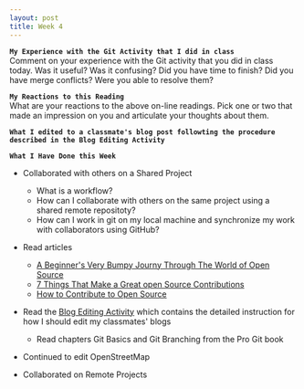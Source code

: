 ```yaml
---
layout: post
title: Week 4
---
```

**`My Experience with the Git Activity that I did in class`**  
Comment on your experience with the Git activity that you did in class today. Was it useful? Was it confusing? Did you have time to finish? Did you have merge conflicts? Were you able to resolve them?

**`My Reactions to this Reading`**  
What are your reactions to the above on-line readings. Pick one or two that made an impression on you and articulate your thoughts about them.

**`What I edited to a classmate's blog post followting the procedure described in the Blog Editing Activity`**  


**`What I Have Done this Week`**
- Collaborated with others on a Shared Project
  - What is a workflow?
  - How can I collaborate with others on the same project using a shared remote repositoty?
  - How can I work in git on my local machine and synchronize my work with collaborators using GitHub?
- Read articles
  - [A Beginner's Very Bumpy Journy Through The World of Open Source](https://www.freecodecamp.org/news/a-beginners-very-bumpy-journey-through-the-world-of-open-source-4d108d540b39/)
  - [7 Things That Make a Great open Source Contributions](https://blog.newrelic.com/engineering/open-source-contribution/)
  - [How to Contribute to Open Source](https://opensource.guide/how-to-contribute/)
- Read the [Blog Editing Activity](http://www.compsci.hunter.cuny.edu/~sweiss/course_materials/csci395.86/activities_f19/blog_editing_activity.pdf) which contains the detailed instruction for how I should edit my classmates' blogs
  - Read chapters Git Basics and Git Branching from the Pro Git book
- Continued to edit OpenStreetMap

- Collaborated on Remote Projects
  
